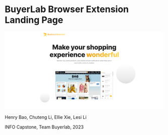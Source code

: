 # BuyerLab Browser Extension Landing Page

![Screenshot of the landing page](/public/images/cover-image.png)

Henry Bao, Chuteng Li, Ellie Xie, Lesi Li

INFO Capstone, Team Buyerlab, 2023
